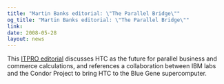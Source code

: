 ```yaml
---
title: "Martin Banks editorial: \"The Parallel Bridge\""
og_title: "Martin Banks editorial: \"The Parallel Bridge\""
link: 
date: 2008-05-28
layout: news
---
```


This <a href="http://www.itpro.co.uk/blogs/martinb/2008/05/23/the-parallel-bridge/" data-proofer-ignore>ITPRO editorial</a> discusses HTC as the future for parallel business and commerce calculations, and references a collaboration between IBM labs and the Condor Project to bring HTC to the Blue Gene supercomputer. 
